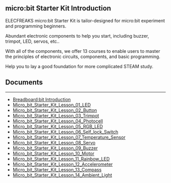 ## micro:bit Starter Kit Introduction

ELECFREAKS micro:bit Starter Kit is tailor-designed for micro:bit experiment and programming  beginners.

Abundant electronic components to help you start, including buzzer, trimpot, LED, servos, etc..

With all of the components, we offer 13 courses to enable users to master the principles of electronic circuits, components, and basic programming.

Help you to lay a good foundation for more complicated STEAM study.




## Documents
---
- [Breadboard:bit Introduction](/breadboard_bit/)
- [Micro_bit_Starter_Kit_Lesson_01_LED](/starter_kit_case_01/)  
- [Micro_bit_Starter_Kit_Lesson_02_Button](/starter_kit_case_02/)  
- [Micro_bit_Starter_Kit_Lesson_03_Trimpot](/starter_kit_case_03/)  
- [Micro_bit_Starter_Kit_Lesson_04_Photocell](/starter_kit_case_04/)  
- [Micro_bit_Starter_Kit_Lesson_05_RGB_LED](/starter_kit_case_05/)  
- [Micro_bit_Starter_Kit_Lesson_06_Self_lock_Switch](/starter_kit_case_06/)  
- [Micro_bit_Starter_Kit_Lesson_07_Temperature_Sensor](/starter_kit_case_07/)  
- [Micro_bit_Starter_Kit_Lesson_08_Servo](/starter_kit_case_08/)  
- [Micro_bit_Starter_Kit_Lesson_09_Buzzer](/starter_kit_case_09/)  
- [Micro_bit_Starter_Kit_Lesson_10_Motor](/starter_kit_case_10/)  
- [Micro_bit_Starter_Kit_Lesson_11_Rainbow_LED](/starter_kit_case_11/)  
- [Micro_bit_Starter_Kit_Lesson_12_Accelerometer](/starter_kit_case_12/)  
- [Micro_bit_Starter_Kit_Lesson_13_Compass](/starter_kit_case_13/)  
- [Micro_bit_Starter_Kit_Lesson_14_Ambient_Light](/starter_kit_case_14/)  
